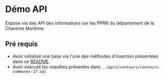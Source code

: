 # Démo API

Expose via des API des informations sur les PPRN du département de la Charente Maritime.

## Pré requis

 - Avoir initialisé une base via l'une des méthodes d'insertion présentées dans ce [README](../pprn/README.md).
 - Avoir exécuté les requêtes présentes dans `../pprn/contours/contours-communes-17.sql`



